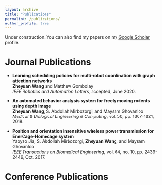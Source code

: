 ```yaml
---
layout: archive
title: "Publications"
permalink: /publications/
author_profile: true
---
```


Under construction.
You can also find my papers on my <u><a href="https://scholar.google.com/citations?user=PNxqIOEAAAAJ&hl=en"> Google Scholar</a></u> profile.

# Journal Publications

* **Learning scheduling policies for multi-robot coordination with graph attention networks**  
<strong>Zheyuan Wang</strong> and Matthew Gombolay  
_IEEE Robotics and Automation Letters_, accepted, June 2020.

* **An automated behavior analysis system for freely moving rodents using depth image**  
<strong>Zheyuan Wang</strong>, S. Abdollah Mirbozorgi, and Maysam Ghovanloo  
_Medical & Biological Engineering & Computing_, vol. 56, pp. 1807-1821, 2018.

* **Position and orientation insensitive wireless power transmission for EnerCage-Homecage system**  
Yaoyao Jia, S. Abdollah Mirbozorgi, <strong>Zheyuan Wang</strong>, and Maysam Ghovanloo  
_IEEE Transactions on Biomedical Engineering_, vol. 64, no. 10, pp. 2439-2449, Oct. 2017.

# Conference Publications


